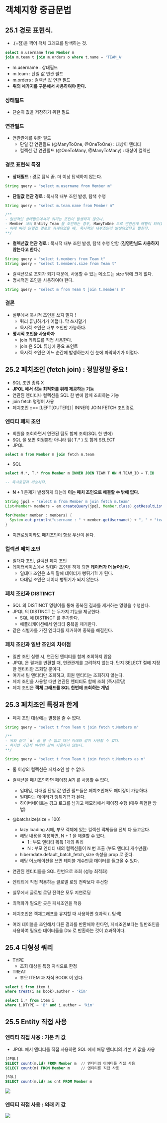 # 객체지향 중급문법

## 25.1 경로 표현식.
- .(=점)을 찍어 객체 그래프를 탐색하는 것.
```sql
select m.username from Member m
join m.team t join m.orders o where t.name = 'TEAM_A'
```
- m.username : 상태필드
- m.team : 단일 값 연관 필드
- m.orders : 컬렉션 값 연관 필드
- __위의 세가지를 구분해서 사용하여야 한다.__

### 상태필드
- 단순히 값을 저장하기 위한 필드
### 연관필드
- 연관관계를 위한 필드
  - 단일 값 연관필드 (@ManyToOne, @OneToOne) : 대상이 엔티티
  - 컬렉션 값 연관필드 (@OneToMany, @ManyToMany) : 대상이 컬렉션

### 경로 표현식 특징
- __상태필드__ : 경로 탐색 끝. 더 이상 탑색하지 않는다.
```java
String query = "select m.username from Member m"
```

- __단일값 연관 경로__ : 묵시적 내부 조인 발생, 탐색 수행
```java
String query = "select m.team.name from Member m"

/**
- 일반적인 상태필드에서의 쿼리는 조인이 발생하지 않으나, 
- Member 내의 Entity Team 을 조인하는 경우, ManyToOne 으로 연관관계 매핑이 되어있기 때문에 조인이 발생한다.
- 이에 따라 단일값 경로로 가게되었을 때, 묵시적인 내부조인이 발생되었다고 말한다.
**/
```

- __컬렉션값 연관 경로__ : 묵시적 내부 조인 발생, 탐색 수행 안함 (__김영한님도 사용하지 않는다고 한다.__)
```java
String query = "select t.members from Team t"
String query = "select t.members.size from Team t"
```
- 컬렉션으로 조회가 되기 때문에, 사용할 수 있는 메소드는 size 밖에 크게 없다.
- 명시적인 조인을 사용하여야 한다.
```java
String query = "select m from Team t join t.members m"
```

### 결론
- 실무에서 묵시적 조인을 쓰지 말자 !
  - 쿼리 튜닝하기가 어렵다. 막 쓰지말기
  - 묵시적 조인은 내부 조인만 가능하다.
- __명시적 조인을 사용하자__
  - join 키워드를 직접 사용한다.
  - join 은 SQL 튜닝에 중요 포인트
  - 묵시적 조인은 어느 순간에 발생하는지 한 눈에 파악하기가 어렵다.
  
## 25.2 페치조인 (fetch join) : 정말정말 중요 !
- SQL 조인 종류 X
- __JPOL 에서 성능 최적화를 위해 제공하는 기능__
- 연관된 엔티티나 컬렉션을 SQL 한 번에 함께 조회하는 기능
- join fetch 명령어 사용
- 페치조인 ::== [LEFT[OUTER]] | INNER] JOIN FETCH 조인경로

### 엔티티 페치 조인
- 회원을 조회하면서 연관된 팀도 함께 조회(SQL 한 번에)
- SQL 을 보면 회원뿐만 아니라 팀( T.* ) 도 함께 SELECT
- JPQL
```sql
select m from Member m join fetch m.team
```
- SQL
```sql
select M.*, T.* from Member m INNER JOIN TEAM T ON M.TEAM_ID = T.ID

-- 즉시로딩과 비슷하다.
```
- __N + 1__ 문제가 발생하게 되는데 __이는 페치 조인으로 해결할 수 밖에 없다.__
```java
String jpql = "select m from Member m join fetch m.team"
List<Member> members = em.createQuery(jpql, Member.class).getResultList();

for(Member member : members) {
  System.out.println("username : " + member.getUsername() + ", " + "teamname : " + member.getTeam().name());
}
```
- 지연로딩이라도 페치조인이 항상 우선이 된다.

### 컬렉션 페치 조인
- 일대다 조인, 컬렉션 페치 조인
- 데이터베이스에서 일대다 조인을 하게 되면 __데이터가 더 늘어난다.__
  - 일대다 조인은 소위 말해 데이터가 뻥튀기?! 가 된다.
  - 다대일 조인은 데이터 뻥튀기가 되지 않는다.

### 페치 조인과 DISTINCT
- SQL 의 DISTINCT 명령어를 통해 중복된 결과를 제거하는 명령을 수행한다.
- JPQL 의 DISTINCT 는 두가지 기능을 제공한다.
  - SQL 에 DISTINCT 를 추가한다.
  - 애플리케이션에서 엔티티 중복을 제거한다.
- 같은 식별자를 가진 엔티티를 제거하여 중복을 해결한다.

### 페치 조인과 일반 조인의 차이점 
- 일반 조인 실행 시, 연관된 엔티티를 함께 조회하지 않음
- JPQL 은 결과를 반환할 때, 연관관계를 고려하지 않는다. 단지 SELECT 절에 지정한 엔티티만 조회할 뿐이다.
- 여기서 팀 엔티티만 조회하고, 회원 엔티티는 조회하지 않는다.
- 페치 조인을 사용할 때만 연관된 엔티티도 함께 조회 (즉시로딩)
- 페치 조인은 __객체 그래프를 SQL 한번에 조회하는 개념__

## 25.3 페치조인 특징과 한계
- 페치 조인 대상에는 별칭을 줄 수 없다.
```java
String query = "select t from Team t join fetch t.Members m"

/**
- 위와 같이 `m` 을 쓸 수 없고 대신 아래와 같이 사용할 수 있다. 
- 하지만 가급적 아래와 같이 사용하지 않는다.
**/

String query = "select t from Team t join fetch t.Members as m"
```
- 둘 이상의 컬렉션은 페치조인 할 수 없다.
- 컬렉션을 페치조인하면 페이징 API 를 사용할 수 없다.
  - 일대일, 다대일 단일 값 연관 필드들은 페치조인해도 페이징이 가능하다.
  - 일대다는 데이터가 뻥튀기?! 가 된다.
  - 하이버네이트는 경고 로그를 남기고 메모리에서 페이징 수행 (매우 위험한 방법)
  
- @batchsize(size = 100)
  - lazy loading 시에, 부모 객체에 있는 컬렉션 객체들을 전체 다 들고온다.
  - 해당 내용을 이용하면, N + 1 을 해결할 수 있다.
    - 1 : 부모 엔티티 획득 1개의 쿼리
    - N : 부모 엔티티 내의 컬렉션들이 N 번 호출 (부모 엔티티 개수만큼)
  - hiberndate.default_batch_fetch_size 속성을 prop 로 준다.
  - 해당 어노테이션을 쓰면 테이블 개수만큼 데이터를 들고올 수 있다.
- 연관된 엔티티들을 SQL 한번으로 조회 (성능 최적화)
- 엔티티에 직접 적용하는 글로벌 로딩 전략보다 우선함
- 실무에서 글로벌 로딩 전략은 모두 지연로딩
- 최적화가 필요한 곳은 페치조인을 적용
- 페치조인은 객체그래프를 유지할 때 사용하면 효과적 (. 탐색)
- 여러 테이블을 조인해서 다른 결과를 반환해야 한다면, 페치조인보다는 일반조인을 사용하여 필요한 데이터들을 Dto 로 반환하는 것이 효과적이다.

## 25.4 다형성 쿼리
- TYPE
  - 조회 대상을 특정 자식으로 한정
- TREAT
  - 부모 ITEM 과 자식 BOOK 이 있다.
```sql
select i from item i 
where treat(i as book).auther = 'kim'
```

```sql
select i.* from item i 
where i.DTYPE = 'B' and i.auther = 'kim'
```

## 25.5 Entity 직접 사용
### 엔티티 직접 사용 : 기본 키 값
- JPQL 에서 엔티티를 직접 사용하면 SQL 에서 해당 엔티티의 기본 키 값을 사용
```sql
[JPQL]
SELECT count(m.id) FROM Member m  // 엔티티의 아이디를 직접 사용
SELECT count(m) FROM Member m     // 엔티티를 직접 사용
```

```sql
[SQL]
SELECT count(m.id) as cnt FROM Member m
```

![](https://github.com/pasudo123/SoftwareZeroToALL/blob/master/Image/jpa11.PNG)

### 엔티티 직접 사용 : 외래 키 값
![](https://github.com/pasudo123/SoftwareZeroToALL/blob/master/Image/jpa22.PNG)
